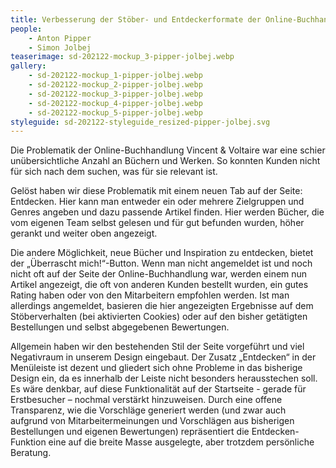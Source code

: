 ```yaml
---
title: Verbesserung der Stöber- und Entdeckerformate der Online-Buchhandlung Vincent & Voltaire
people:
    - Anton Pipper
    - Simon Jolbej
teaserimage: sd-202122-mockup_3-pipper-jolbej.webp
gallery:
    - sd-202122-mockup_1-pipper-jolbej.webp
    - sd-202122-mockup_2-pipper-jolbej.webp
    - sd-202122-mockup_3-pipper-jolbej.webp
    - sd-202122-mockup_4-pipper-jolbej.webp
    - sd-202122-mockup_5-pipper-jolbej.webp
styleguide: sd-202122-styleguide_resized-pipper-jolbej.svg
---
```


Die Problematik der Online-Buchhandlung Vincent & Voltaire war eine schier unübersichtliche Anzahl an Büchern und Werken. So konnten Kunden nicht für sich nach dem suchen, was für sie relevant ist.

Gelöst haben wir diese Problematik mit einem neuen Tab auf der Seite: Entdecken.
Hier kann man entweder ein oder mehrere Zielgruppen und Genres angeben und dazu passende Artikel finden. Hier werden Bücher, die vom eigenen Team selbst gelesen und für gut befunden wurden, höher gerankt und weiter oben angezeigt.

Die andere Möglichkeit, neue Bücher und Inspiration zu entdecken, bietet der „Überrascht mich!“-Button. Wenn man nicht angemeldet ist und noch nicht oft auf der Seite der Online-Buchhandlung war, werden einem nun Artikel angezeigt, die oft von anderen Kunden bestellt wurden, ein gutes Rating haben oder von den Mitarbeitern empfohlen werden.
Ist man allerdings angemeldet, basieren die hier angezeigten Ergebnisse auf dem Stöberverhalten (bei aktivierten Cookies) oder auf den bisher getätigten Bestellungen und selbst abgegebenen Bewertungen.

Allgemein haben wir den bestehenden Stil der Seite vorgeführt und viel Negativraum in unserem Design eingebaut. Der Zusatz „Entdecken“ in der Menüleiste ist dezent und gliedert sich ohne Probleme in das bisherige Design ein, da es innerhalb der Leiste nicht besonders herausstechen soll. Es wäre denkbar, auf diese Funktionalität auf der Startseite - gerade für Erstbesucher – nochmal verstärkt hinzuweisen.
Durch eine offene Transparenz, wie die Vorschläge generiert werden (und zwar auch aufgrund von Mitarbeitermeinungen und Vorschlägen aus bisherigen Bestellungen und eigenen Bewertungen) repräsentiert die Entdecken-Funktion eine auf die breite Masse ausgelegte, aber trotzdem persönliche Beratung.
